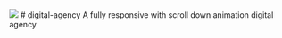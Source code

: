 <img src='./images/demo-logo.jpg' style='backgroud=rgba(0,0,0,0.1)'/>
# digital-agency
A fully responsive with scroll down animation digital agency
